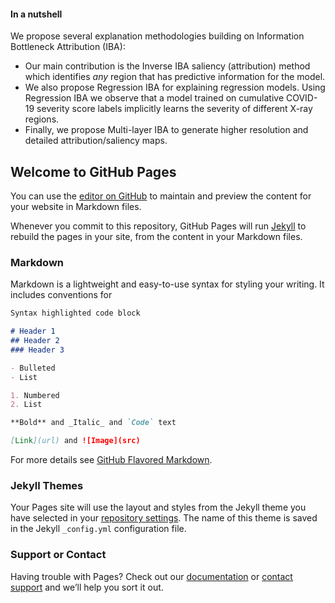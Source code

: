#### In a nutshell
We propose several explanation methodologies building on Information Bottleneck Attribution (IBA):

* Our main contribution is the Inverse IBA saliency (attribution) method which identifies *any* region that has predictive information for the model.
* We also propose Regression IBA for explaining regression models. Using Regression IBA we observe that a model trained on cumulative COVID-19 severity score labels implicitly learns the severity of different X-ray regions.
* Finally, we propose Multi-layer IBA to generate higher resolution and detailed attribution/saliency maps.


## Welcome to GitHub Pages

You can use the [editor on GitHub](https://github.com/CAMP-eXplain-AI/CheXplain-IBA/edit/gh-pages/index.md) to maintain and preview the content for your website in Markdown files.

Whenever you commit to this repository, GitHub Pages will run [Jekyll](https://jekyllrb.com/) to rebuild the pages in your site, from the content in your Markdown files.

### Markdown

Markdown is a lightweight and easy-to-use syntax for styling your writing. It includes conventions for

```markdown
Syntax highlighted code block

# Header 1
## Header 2
### Header 3

- Bulleted
- List

1. Numbered
2. List

**Bold** and _Italic_ and `Code` text

[Link](url) and ![Image](src)
```

For more details see [GitHub Flavored Markdown](https://guides.github.com/features/mastering-markdown/).

### Jekyll Themes

Your Pages site will use the layout and styles from the Jekyll theme you have selected in your [repository settings](https://github.com/CAMP-eXplain-AI/CheXplain-IBA/settings/pages). The name of this theme is saved in the Jekyll `_config.yml` configuration file.

### Support or Contact

Having trouble with Pages? Check out our [documentation](https://docs.github.com/categories/github-pages-basics/) or [contact support](https://support.github.com/contact) and we’ll help you sort it out.
